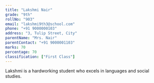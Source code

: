 ```yaml
---
title: "Lakshmi Nair"
grade: "9th"
rollNo: "903"
email: "lakshmi9th3@school.com"
phone: "+91 9000000103"
address: "3, Tulip Street, City"
parentName: "Mrs. Nair"
parentContact: "+91 9000001103"
marks: 70
percentage: 70
classification: ["First Class"]
---
```

Lakshmi is a hardworking student who excels in languages and social studies. 